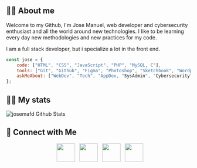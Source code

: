 <h2> 🙋‍♂️ About me </h2>

Welcome to my Github, I'm Jose Manuel, web developer and cybersecurity enthusiast and all the world around new technologies.
I like to be learning every day new methodologies and new practices for my code.

I am a full stack developer, but i specialize a lot in the front end.

```javascript
const jose = {
    code: ["HTML", "CSS", "JavaScript", "PHP", "MySQL, C"],
    tools: ["Git", "Github", "Figma", "Photoshop", "Sketchbook", "Wordpress", "Elementor"],
    askMeAbout: ["WebDev", "Tech", "AppDev, "SysAdmin", "Cybersecurity"]
};
```

<h2> 👨‍💻 My stats </h2>

<img align="center" src="https://github-readme-stats.vercel.app/api?username=josemafd&include_all_commits=true&count_private=true&show_icons=true&line_height=20&title_color=7A7ADB&icon_color=2234AE&text_color=D3D3D3&bg_color=0,000000,130F40" alt="josemafd Github Stats">

<h2> 📡 Connect with Me </h2>

<p align="center">
&nbsp; <a href="https://twitter.com/josejtax" target="_blank" rel="noopener noreferrer"><img src="https://img.icons8.com/plasticine/100/000000/twitter.png" width="50" /></a>  
&nbsp; <a href="https://www.instagram.com/josejtax" target="_blank" rel="noopener noreferrer"><img src="https://img.icons8.com/plasticine/100/000000/instagram-new.png" width="50" /></a>  
&nbsp; <a href="https://www.linkedin.com/in/josemafd" target="_blank" rel="noopener noreferrer"><img src="https://img.icons8.com/plasticine/100/000000/linkedin.png" width="50" /></a>
&nbsp; <a href="https://www.facebook.com/in/josemafd" target="_blank" rel="noopener noreferrer"><img src="https://img.icons8.com/plasticine/344/facebook-new.png" width="50" /></a>
</p>
